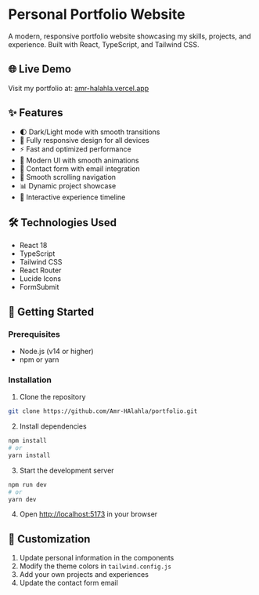 # Personal Portfolio Website

A modern, responsive portfolio website showcasing my skills, projects, and experience. Built with React, TypeScript, and Tailwind CSS.

## 🌐 Live Demo

Visit my portfolio at: [amr-halahla.vercel.app](https://amr-halahla.vercel.app)

## ✨ Features

- 🌓 Dark/Light mode with smooth transitions
- 📱 Fully responsive design for all devices
- ⚡ Fast and optimized performance
- 🎨 Modern UI with smooth animations
- 📝 Contact form with email integration
- 🎯 Smooth scrolling navigation
- 📊 Dynamic project showcase
- 💼 Interactive experience timeline

## 🛠️ Technologies Used

- React 18
- TypeScript
- Tailwind CSS
- React Router
- Lucide Icons
- FormSubmit

## 🚀 Getting Started

### Prerequisites

- Node.js (v14 or higher)
- npm or yarn

### Installation

1. Clone the repository
```bash
git clone https://github.com/Amr-HAlahla/portfolio.git
```

2. Install dependencies
```bash
npm install
# or
yarn install
```

3. Start the development server
```bash
npm run dev
# or
yarn dev
```

4. Open [http://localhost:5173](http://localhost:5173) in your browser

## 📝 Customization

1. Update personal information in the components
2. Modify the theme colors in `tailwind.config.js`
3. Add your own projects and experiences
4. Update the contact form email